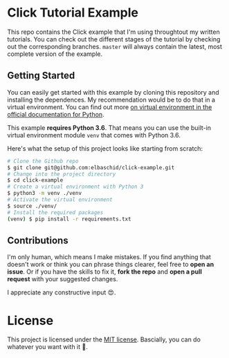 # Click Tutorial Example

This repo contains the Click example that I'm using throughtout my written tutorials. You can check out the different stages of the tutorial by checking out the corresponding branches. `master` will always contain the latest, most complete version of the example.


## Getting Started

You can easily get started with this example by cloning this repository and installing the dependences. My recommendation would be to do that in a virtual environment. You can find out more [on virtual environment in the official documentation for Python](https://docs.python.org/3/tutorial/venv.html).

This example **requires Python 3.6**. That means you can use  the built-in virtual environment module `venv` that comes with Python 3.6.

Here's what the setup of this project looks like starting from scratch:

```sh
# Clone the Github repo 
$ git clone git@github.com:elbaschid/click-example.git
# Change into the project directory
$ cd click-example
# Create a virtual environment with Python 3
$ python3 -m venv ./venv
# Activate the virtual environment
$ source ./venv/
# Install the required packages
(venv) $ pip install -r requirements.txt
```

## Contributions

I'm only human, which means I make mistakes. If you find anything that doesn't work or think you can phrase things clearer, feel free to **open an issue**. Or if you have the skills to fix it, **fork the repo** and **open a pull request** with your suggested changes.

I appreciate any constructive input 😍.

# License

This project is licensed under the [MIT license](./LICENSE). Bascially, you can do whatever you want with it 💖.





